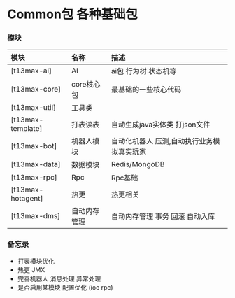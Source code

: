 # Common包 各种基础包

### 模块

| 模块                | 名称      | 描述                     |  
|:------------------|:--------|:-----------------------|
| [t13max-ai]       | AI      | ai包 行为树 状态机等           |
| [t13max-core]     | core核心包 | 最基础的一些核心代码             |
| [t13max-util]     | 工具类     |                        |
| [t13max-template] | 打表读表    | 自动生成java实体类 打json文件    |
| [t13max-bot]      | 机器人模块   | 自动化机器人 压测,自动执行业务模拟真实玩家 |
| [t13max-data]     | 数据模块    | Redis/MongoDB          |
| [t13max-rpc]      | Rpc     | Rpc基础                  |
| [t13max-hotagent] | 热更      | 热更相关                   |
| [t13max-dms]      | 自动内存管理  | 自动内存管理 事务 回滚 自动入库      |

### 备忘录

* 打表模块优化
* 热更 JMX
* 完善机器人 消息处理 异常处理
* 是否启用某模块 配置优化 (ioc rpc)

